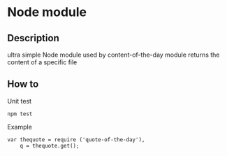 # Node module

## Description 

ultra simple Node module used by content-of-the-day module 
returns the content of a specific file

## How to 

Unit test

```
npm test
```


Example

```
var thequote = require ('quote-of-the-day'),
    q = thequote.get();

```
